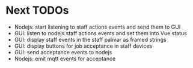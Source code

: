 # Next TODOs
* Nodejs: start listening to staff actions events and send them to GUI
* GUI: listen to nodejs staff actions events and set them into Vue status
* GUI: display staff events in the staff palmar as framed strings
* GUI: display buttons for job acceptance in staff devices
* GUI: send acceptance events to nodejs
* Nodejs: emit mqtt events for acceptance